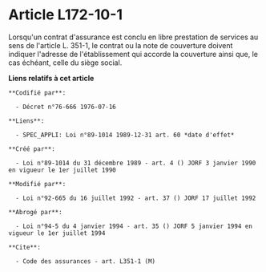 # Article L172-10-1

Lorsqu'un contrat d'assurance est conclu en libre prestation de services au sens de l'article L. 351-1, le contrat ou la note
de couverture doivent indiquer l'adresse de l'établissement qui accorde la couverture ainsi que, le cas échéant, celle du
siège social.

**Liens relatifs à cet article**

	**Codifié par**:

	  - Décret n°76-666 1976-07-16

	**Liens**:

	  - SPEC_APPLI: Loi n°89-1014 1989-12-31 art. 60 *date d'effet*

	**Créé par**:

	  - Loi n°89-1014 du 31 décembre 1989 - art. 4 () JORF 3 janvier 1990 en vigueur le 1er juillet 1990

	**Modifié par**:

	  - Loi n°92-665 du 16 juillet 1992 - art. 37 () JORF 17 juillet 1992

	**Abrogé par**:

	  - Loi n°94-5 du 4 janvier 1994 - art. 35 () JORF 5 janvier 1994 en vigueur le 1er juillet 1994

	**Cite**:

	  - Code des assurances - art. L351-1 (M)
